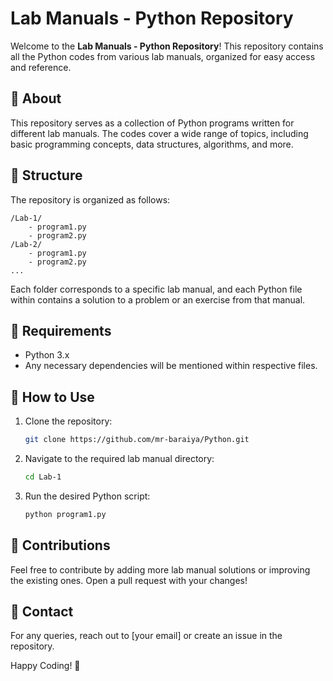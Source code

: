 # Lab Manuals - Python Repository

Welcome to the **Lab Manuals - Python Repository**! This repository contains all the Python codes from various lab manuals, organized for easy access and reference.

## 📌 About
This repository serves as a collection of Python programs written for different lab manuals. The codes cover a wide range of topics, including basic programming concepts, data structures, algorithms, and more.

## 📂 Structure
The repository is organized as follows:
```
/Lab-1/
    - program1.py
    - program2.py
/Lab-2/
    - program1.py
    - program2.py
...
```
Each folder corresponds to a specific lab manual, and each Python file within contains a solution to a problem or an exercise from that manual.

## 🔧 Requirements
- Python 3.x
- Any necessary dependencies will be mentioned within respective files.

## 🚀 How to Use
1. Clone the repository:
   ```sh
   git clone https://github.com/mr-baraiya/Python.git
   ```
2. Navigate to the required lab manual directory:
   ```sh
   cd Lab-1
   ```
3. Run the desired Python script:
   ```sh
   python program1.py
   ```

## 📝 Contributions
Feel free to contribute by adding more lab manual solutions or improving the existing ones. Open a pull request with your changes!

## 📧 Contact
For any queries, reach out to [your email] or create an issue in the repository.

Happy Coding! 🚀

